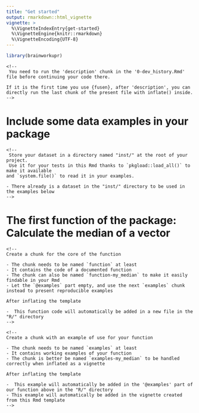 ```yaml
---
title: "Get started"
output: rmarkdown::html_vignette
vignette: >
  %\VignetteIndexEntry{get-started}
  %\VignetteEngine{knitr::rmarkdown}
  %\VignetteEncoding{UTF-8}
---
```





```r
library(brainworkupr)
```

<!-- WARNING - This vignette is generated by {fusen} from /dev/flat_full.Rmd: do not edit by hand -->

<!-- Run this 'development' chunk -->

<!-- Store every call to library() that you need to explore your functions -->


```{=html}
<!--
 You need to run the 'description' chunk in the '0-dev_history.Rmd' file before continuing your code there.

If it is the first time you use {fusen}, after 'description', you can directly run the last chunk of the present file with inflate() inside.
-->
```

# Include some data examples in your package

```{=html}
<!-- 
 Store your dataset in a directory named "inst/" at the root of your project.
 Use it for your tests in this Rmd thanks to `pkgload::load_all()` to make it available
and `system.file()` to read it in your examples.

- There already is a dataset in the "inst/" directory to be used in the examples below
-->
```

# The first function of the package: Calculate the median of a vector

```{=html}
<!--
Create a chunk for the core of the function

- The chunk needs to be named `function` at least
- It contains the code of a documented function
- The chunk can also be named `function-my_median` to make it easily
findable in your Rmd
- Let the `@examples` part empty, and use the next `examples` chunk instead to present reproducible examples

After inflating the template

-  This function code will automatically be added in a new file in the "R/" directory
-->
```

```{=html}
<!--
Create a chunk with an example of use for your function

- The chunk needs to be named `examples` at least
- It contains working examples of your function
- The chunk is better be named `examples-my_median` to be handled
correctly when inflated as a vignette

After inflating the template

-  This example will automatically be added in the '@examples' part of our function above in the "R/" directory
- This example will automatically be added in the vignette created from this Rmd template
-->
```







